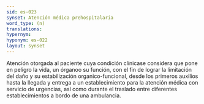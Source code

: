 ```yaml
---
sid: es-023
synset: Atención médica prehospitalaria
word_type: (n)
translations: 
hypernym: 
hyponym: es-022
layout: synset
---
```

Atención  otorgada  al  paciente  cuya condición clínicase considera que pone en peligro la vida, un órganoo su función, con el fin de lograr   la limitación del daño y   su estabilización organico-funcional,   desde   los primeros  auxilios  hasta  la  llegada  y  entrega  a  un  establecimiento  para  la atención médica con  servicio  de  urgencias, así como  durante  el  traslado  entre  diferentes establecimientos a bordo de una ambulancia.